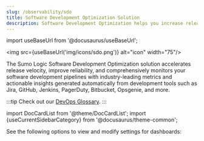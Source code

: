 ```yaml
---
slug: /observability/sdo
title: Software Development Optimization Solution
description: Software Development Optimization helps you increase release velocity, improve reliability, and comprehensively monitor your software development pipelines with actionable insights generated automatically from development tools such as Jira, GitHub, Jenkins, PagerDuty, Bitbucket, Opsgenie, and more.
---
```


import useBaseUrl from '@docusaurus/useBaseUrl';

<img src={useBaseUrl('img/icons/sdo.png')} alt="icon" width="75"/>

The Sumo Logic Software Development Optimization solution accelerates release velocity, improve reliability, and comprehensively monitors your software development pipelines with industry-leading metrics and actionable insights generated automatically from development tools such as Jira, GitHub, Jenkins, PagerDuty, Bitbucket, Opsgenie, and more.

:::tip
Check out our [DevOps Glossary](https://www.sumologic.com/glossary).
:::

import DocCardList from '@theme/DocCardList';
import {useCurrentSidebarCategory} from '@docusaurus/theme-common';

See the following options to view and modify settings for dashboards:

<DocCardList items={useCurrentSidebarCategory().items}/>
